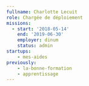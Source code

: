 ```yaml
---
fullname: Charlotte Lecuit
role: Chargée de déploiement
missions:
  - start: '2018-05-14'
    end: '2019-06-30'
    employer: dinum
    status: admin
startups:
    - mes-aides
previously:
    - la-bonne-formation
    - apprentissage
---
```

